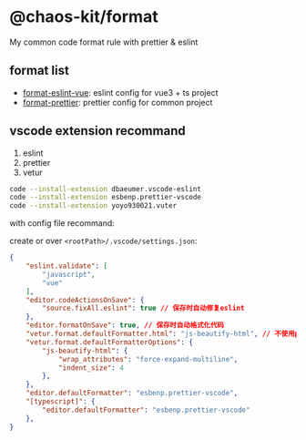 # @chaos-kit/format

My common code format rule with prettier & eslint

## format list

- [format-eslint-vue](./packages/format-eslint-vue/README.md): eslint config for vue3 + ts project
- [format-prettier](./packages/format-prettier/README.md): prettier config for common project

## vscode extension recommand

1. eslint
2. prettier
3. vetur

```sh
code --install-extension dbaeumer.vscode-eslint
code --install-extension esbenp.prettier-vscode
code --install-extension yoyo930021.vuter
```

with config file recommand:

create or over `<rootPath>/.vscode/settings.json`:

```json
{
    "eslint.validate": [
        "javascript",
        "vue"
    ],
    "editor.codeActionsOnSave": {
        "source.fixAll.eslint": true // 保存时自动修复eslint
    },
    "editor.formatOnSave": true, // 保存时自动格式化代码
    "vetur.format.defaultFormatter.html": "js-beautify-html", // 不使用prettier格式化html
    "vetur.format.defaultFormatterOptions": {
        "js-beautify-html": {
            "wrap_attributes": "force-expand-multiline",
            "indent_size": 4
        },
    },
    "editor.defaultFormatter": "esbenp.prettier-vscode",
    "[typescript]": {
        "editor.defaultFormatter": "esbenp.prettier-vscode"
    },
}
```
